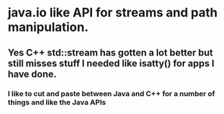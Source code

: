 # java.io like API for streams and path manipulation.

## Yes C++ std::stream has gotten a lot better but still misses stuff I needed like isatty() for apps I have done.

### I like to cut and paste between Java and C++ for a number of things and like the Java APIs 


